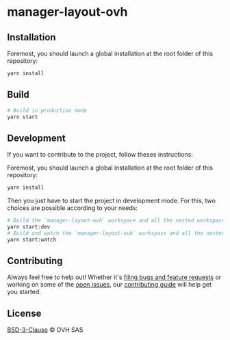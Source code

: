 # manager-layout-ovh

## Installation

Foremost, you should launch a global installation at the root folder of this repository:

```sh
yarn install
```

## Build

```sh
# Build in production mode
yarn start
```

## Development

If you want to contribute to the project, follow theses instructions:

Foremost, you should launch a global installation at the root folder of this repository:

```sh
yarn install
```

Then you just have to start the project in development mode. For this, two choices are possible according to your needs:

```sh
# Build the `manager-layout-ovh` workspace and all the nested workspaces in development mode and watch only `manager-layout-ovh` workspace
yarn start:dev
# Build and watch the `manager-layout-ovh` workspace and all the nested workspaces in development mode
yarn start:watch
```

## Contributing

Always feel free to help out! Whether it's [filing bugs and feature requests](https://github.com/ovh-ux/manager/issues/new) or working on some of the [open issues](https://github.com/ovh-ux/manager/issues), our [contributing guide](CONTRIBUTING.md) will help get you started.

## License

[BSD-3-Clause](LICENSE) © OVH SAS
